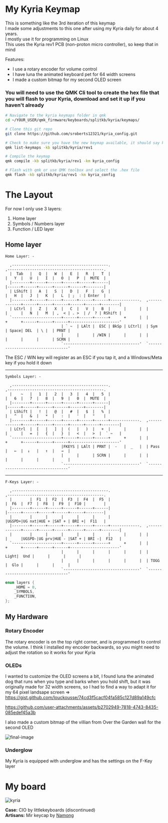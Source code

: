 # My Kyria Keymap

This is something like the 3rd iteration of this keymap  
I made some adjustments to this one after using my Kyria daily for about 4 years.  
I mostly use it for programming on Linux  
This uses the Kyria rev1 PCB (non-proton micro controller), so keep that in mind

Features:

- I use a rotary encoder for volume control
- I have luna the animated keyboard pet for 64 width screens
- I made a custom bitmap for my second OLED screen

### You will need to use the QMK Cli tool to create the hex file that you will flash to your Kyria, download and set it up if you haven't already

```bash
# Navigate to the kyria keymaps folder in qmk
cd ~/YOUR_USER/qmk_firmware/keyboards/splitkb/kyria/keymaps/

# Clone this git repo
git clone https://github.com/sroberts12321/kyria_config.git

# Check to make sure you have the new keymap available, it should say kyria_config
qmk list-keymaps -kb splitkb/kyria/rev1

# Compile the keymap
qmk compile -kb splitkb/kyria/rev1 -km kyria_config

# Flash with qmk or use QMK toolbox and select the .hex file
qmk flash -kb splitkb/kyria/rev1 -km kyria_config

```

# The Layout

For now I only use 3 layers:

1. Home layer
2. Symbols / Numbers layer
3. Function / LED layer

## Home layer

```
Home Layer: -

  ,-------------------------------------------.                              ,-------------------------------------------.
  |  Tab   |   Q  |   W  |   E  |   R  |   T  |                              |   Y  |   U  |   I  |   O  |   P  |  MUTE  |
  |--------+------+------+------+------+------|                              |------+------+------+------+------+--------|
  | LShift |   A  |   S  |   D  |   F  |   G  |                              |   H  |   J  |   K  |   L  | ;  : | Enter  |
  |--------+------+------+------+------+------+-------------.  ,-------------+------+------+------+------+------+--------|
  | LCtrl  |   Z  |   X  |   C  |   V  |   B  |      |      |  |      |      |   N  |   M  | ,  < | . >  | /  ? | RShift |
  `----------------------+------+------+------+      +      |  |      +      +------+------+------+----------------------'
                         | ` ~  | LAlt |  ESC | BkSp | LCtrl|  | Sym  | Space| DEL  | \ |  | PRNT |
                         |      |      | /WIN |      |      |  |      |      |      |      | SCRN |
                         `----------------------------------'  `----------------------------------'

```

The ESC / WIN key will register as an ESC if you tap it, and a Windows/Meta key if you hold it down

---

```
Symbols Layer: -

  ,-------------------------------------------.                              ,-------------------------------------------.
  |    ~   |   1  |   2  |   3  |   4  |   5  |                              |   6  |   7  |   8  |   9  |   0  |  MUTE  |
  |--------+------+------+------+------+------|                              |------+------+------+------+------+--------|
  | LShift |   !  |   @  |   #  |   $  |   %  |                              |   ^  |   &  |   *  |   :  |   '  |   "    |
  |--------+------+------+------+------+------+-------------.  ,-------------+------+------+------+------+------+--------|
  | LCtrl  |  [   |   ]  |  (   |   )  |   +  |      |      |  |      |      |   =  |   {  |   }  |   <  |   >  |  ` ~   |
  `----------------------+------+------+------+      +      |  |      +      +------+------+------+----------------------'
                         |FKEYS | LAlt | PRNT |  -   |  _   |  | Pass |   ←  |  ↓   |   ↑  |   →  |
                         |      |      | SCRN |      |      |  |      |      |      |      |      |
                         `----------------------------------'  `----------------------------------'
```

---

```
F-Keys Layer: -

  ,-------------------------------------------.                              ,-------------------------------------------.
  |        |  F1  |  F2  |  F3  |  F4  |  F5  |                              |  F6  |  F7  |  F8  |  F9  |  F10 |        |
  |--------+------+------+------+------+------|                              |------+------+------+------+------+--------|
  |        |      |      |      |      |      |                              |UGSPD+|UG nxt|HUE + |SAT + | BRI +|  F11   |
  |--------+------+------+------+------+------+-------------.  ,-------------+------+------+------+------+------+--------|
  |        |      |      |      |      |      |      |      |  |      |      |UGSPD-|UG prv|HUE - |SAT + | BRI -|  F12   |
  `----------------------+------+------+------+      +      |  |      +      +------+------+------+----------------------'
                         |      |      |      |      |      |  | Light|  Und |      |      |      |
                         |      |      |      |      |      |  | TOGG |  Glo |      |      |      |
                         `----------------------------------'  `----------------------------------'
```

```c
enum layers {
    _HOME = 0,
    _SYMBOLS,
    _FUNCTION,
};
```

## My Hardware

### Rotary Encoder

The rotary encoder is on the top right corner, and is programmed to control the volume. I think I installed my encoder backwards, so you might need to adjust the rotation so it works for your Kyria

### OLEDs

I wanted to customize the OLED screens a bit, I found luna the animated dog that runs when you type and barks when you hold shift, but it was originally made for 32 width screens, so I had to find a way to adapt it for my 64 pixel landsape screen => https://gist.github.com/louckousse/74cd3f5cacf04fa585c127d89a149cfc

https://github.com/user-attachments/assets/b2702949-7818-4743-8435-085edef45a3b

I also made a custom bitmap of the villian from Over the Garden wall for the second OLED

![final-image](https://github.com/user-attachments/assets/695a4f52-4dfd-4cbd-97d2-861c316ebc83)

### Underglow

My Kyria is equipped with underglow and has the settings on the F-Key layer

# My board

![kyria](https://i.imgur.com/mdNQCDe.jpeg)

**Case:** CIO by littlekeyboards (discontinued)  
**Artisans:** Mir keycap by [Namong](https://www.instagram.com/namong.art)
